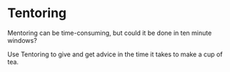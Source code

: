 # Tentoring

Mentoring can be time-consuming, but could it be done in ten minute windows?

Use Tentoring to give and get advice in the time it takes to make a cup of tea.